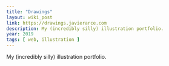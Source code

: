 ```yaml
---
title: "Drawings"
layout: wiki_post
link: https://drawings.javierarce.com
description: My (incredibly silly) illustration portfolio.
year: 2019
tags: [ web, illustration ]
---
```

My (incredibly silly) illustration portfolio.
